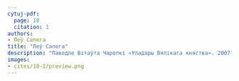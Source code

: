 ```yaml
---
cytuj-pdf:
  page: 18
  citation: 1
authors:
- Леў Сапега
title: "Леў Сапега"
description: "Паводле Вітаўта Чаропкі «Уладары Вялікага княства». 2007"
images:
- cites/18-1/preview.png
---
```

